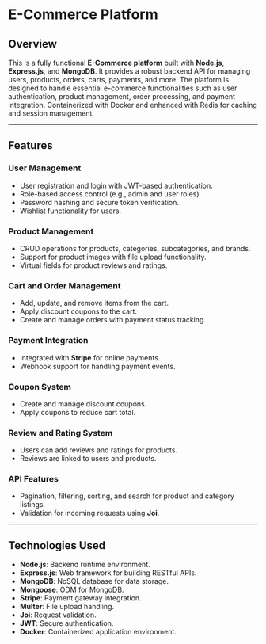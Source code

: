 # E-Commerce Platform

## Overview
This is a fully functional **E-Commerce platform** built with **Node.js**, **Express.js**, and **MongoDB**. It provides a robust backend API for managing users, products, orders, carts, payments, and more. The platform is designed to handle essential e-commerce functionalities such as user authentication, product management, order processing, and payment integration. Containerized with Docker and enhanced with Redis for caching and session management.



---

## Features

### User Management
- User registration and login with JWT-based authentication.
- Role-based access control (e.g., admin and user roles).
- Password hashing and secure token verification.
- Wishlist functionality for users.

### Product Management
- CRUD operations for products, categories, subcategories, and brands.
- Support for product images with file upload functionality.
- Virtual fields for product reviews and ratings.

### Cart and Order Management
- Add, update, and remove items from the cart.
- Apply discount coupons to the cart.
- Create and manage orders with payment status tracking.

### Payment Integration
- Integrated with **Stripe** for online payments.
- Webhook support for handling payment events.

### Coupon System
- Create and manage discount coupons.
- Apply coupons to reduce cart total.

### Review and Rating System
- Users can add reviews and ratings for products.
- Reviews are linked to users and products.

### API Features
- Pagination, filtering, sorting, and search for product and category listings.
- Validation for incoming requests using **Joi**.

---

## Technologies Used
- **Node.js**: Backend runtime environment.
- **Express.js**: Web framework for building RESTful APIs.
- **MongoDB**: NoSQL database for data storage.
- **Mongoose**: ODM for MongoDB.
- **Stripe**: Payment gateway integration.
- **Multer**: File upload handling.
- **Joi**: Request validation.
- **JWT**: Secure authentication.
- **Docker**: Containerized application environment.
